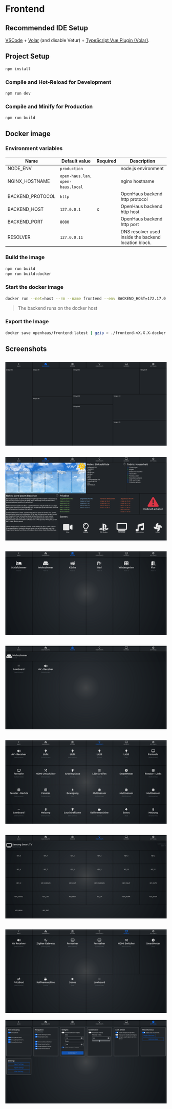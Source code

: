 # Frontend

## Recommended IDE Setup

[VSCode](https://code.visualstudio.com/) + [Volar](https://marketplace.visualstudio.com/items?itemName=johnsoncodehk.volar) (and disable Vetur) + [TypeScript Vue Plugin (Volar)](https://marketplace.visualstudio.com/items?itemName=johnsoncodehk.vscode-typescript-vue-plugin).

## Project Setup

```sh
npm install
```

### Compile and Hot-Reload for Development

```sh
npm run dev
```

### Compile and Minify for Production

```sh
npm run build
```

## Docker image

### Environment variables
| Name             | Default value                    | Required | Description                                          |
| ---------------- | -------------------------------- | -------- | ---------------------------------------------------- |
| NODE_ENV         | `production`                     |          | node.js environment                                  |
| NGINX_HOSTNAME   | `open-haus.lan, open-haus.local` |          | nginx hostname                                       |
| BACKEND_PROTOCOL | `http`                           |          | OpenHaus backend http protocol                       |
| BACKEND_HOST     | `127.0.0.1`                      | x        | OpenHaus backend http host                           |
| BACKEND_PORT     | `8080`                           |          | OpenHaus backend http port                           |
| RESOLVER         | `127.0.0.11`                     |          | DNS resolver used inside the backend location block. |

### Build the image
```sh
npm run build
npm run build:docker
```

### Start the docker image
```sh
docker run --net=host --rm --name frontend --env BACKEND_HOST=172.17.0.1 openhaus/frontend:latest
```
> The backend runs on the docker host

### Export the Image
```sh
docker save openhaus/frontend:latest | gzip > ./frontend-vX.X.X-docker.tgz
```

## Screenshots
![Dashboard](./docs/img/dashboard.png)
--
![Dashboard-Widgets](./docs/img/dashboard-widgets.png)
--
![Rooms](./docs/img/rooms.png)
--
![Room-Infobar](./docs/img/room-infobar.png)
--
![Endpoints](./docs/img/endpoints.png)
--
![EndpointInfobar](./docs/img/endpoint-inforbar.png)
--
![Devices](./docs/img/devices.png)
--
![Devices](./docs/img/settings.png)
<br /><br />

